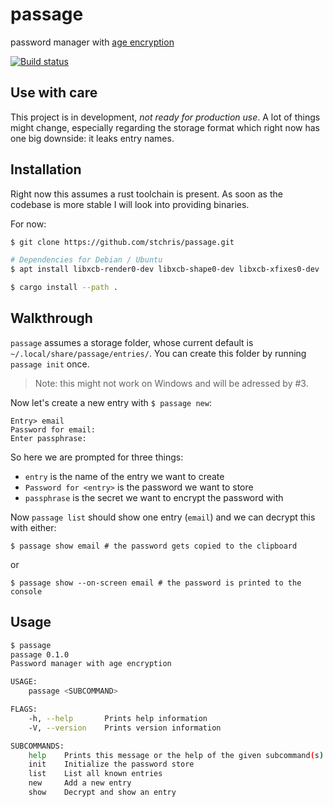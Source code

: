 # passage

password manager with [age encryption](https://age-encryption.org/)

[![Build status](https://github.com/stchris/passage/workflows/Tests%20&%20Clippy/badge.svg)](https://github.com/stchris/passage/actions)

## Use with care

This project is in development, *not ready for production use*. A lot of things might change, especially regarding the storage format which right now has one big downside: it leaks entry names.

## Installation

Right now this assumes a rust toolchain is present. As soon as the codebase is more stable I will look into providing binaries.

For now:

```bash
$ git clone https://github.com/stchris/passage.git

# Dependencies for Debian / Ubuntu
$ apt install libxcb-render0-dev libxcb-shape0-dev libxcb-xfixes0-dev

$ cargo install --path .
```

## Walkthrough

`passage` assumes a storage folder, whose current default is `~/.local/share/passage/entries/`. You can create this folder by running `passage init` once.


> Note: this might not work on Windows and will be adressed by #3.

Now let's create a new entry with `$ passage new`:

```
Entry> email
Password for email:
Enter passphrase:
```

So here we are prompted for three things:

* `entry` is the name of the entry we want to create
* `Password for <entry>` is the password we want to store
* `passphrase` is the secret we want to encrypt the password with

Now `passage list` should show one entry (`email`) and we can decrypt this with either:

```
$ passage show email # the password gets copied to the clipboard
```

or

```
$ passage show --on-screen email # the password is printed to the console
```

## Usage

```bash
$ passage
passage 0.1.0
Password manager with age encryption

USAGE:
    passage <SUBCOMMAND>

FLAGS:
    -h, --help       Prints help information
    -V, --version    Prints version information

SUBCOMMANDS:
    help    Prints this message or the help of the given subcommand(s)
    init    Initialize the password store
    list    List all known entries
    new     Add a new entry
    show    Decrypt and show an entry
```
